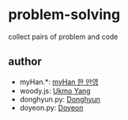 # problem-solving
collect pairs of problem and code

## author
  - myHan.*: [myHan 한 만영](https://github.com/hmy3743)
  - woody.js: [Ukmo Yang](https://github.com/yangukmo)
  - donghyun.py: [Donghyun](https://github.com/sunriseslowy)
  - doyeon.py: [Doyeon](https://github.com/parkdoyeon)
